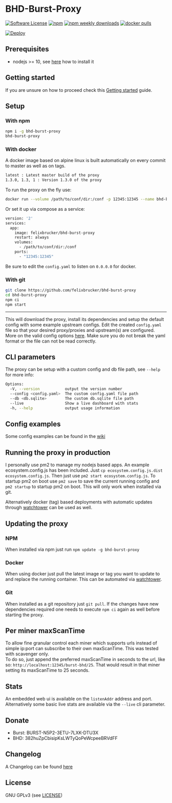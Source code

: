 BHD-Burst-Proxy
======

[![Software License](https://img.shields.io/badge/license-GPL--3.0-brightgreen.svg?style=flat-square)](LICENSE)
[![npm](https://img.shields.io/npm/v/bhd-burst-proxy.svg?style=flat-square)](https://www.npmjs.com/package/bhd-burst-proxy)
[![npm weekly downloads](https://img.shields.io/npm/dw/bhd-burst-proxy.svg?style=flat-square)](https://www.npmjs.com/package/bhd-burst-proxy)
[![docker pulls](https://img.shields.io/docker/pulls/felixbrucker/bhd-burst-proxy.svg?style=flat-square)](https://hub.docker.com/r/felixbrucker/bhd-burst-proxy)

[![Deploy](https://www.herokucdn.com/deploy/button.svg)](https://heroku.com/deploy)

## Prerequisites

- nodejs >= 10, see [here](https://github.com/felixbrucker/bhd-burst-proxy/wiki/Installing-nodejs) how to install it

## Getting started

If you are unsure on how to proceed check this [Getting started](https://github.com/felixbrucker/bhd-burst-proxy/wiki/Getting-started) guide.

## Setup

### With npm

```bash
npm i -g bhd-burst-proxy
bhd-burst-proxy
```

### With docker

A docker image based on alpine linux is built automatically on every commit to master as well as on tags.

```bash
latest : Latest master build of the proxy
1.3.0, 1.3, 1 : Version 1.3.0 of the proxy
```

To run the proxy on the fly use:

```bash
docker run --volume /path/to/conf/dir:/conf -p 12345:12345 --name bhd-burst-proxy --rm felixbrucker/bhd-burst-proxy
```

Or set it up via compose as a service:

```bash
version: '2'
services:
  app:
    image: felixbrucker/bhd-burst-proxy
    restart: always
    volumes:
      - /path/to/conf/dir:/conf
    ports:
      - "12345:12345"
```

Be sure to edit the `config.yaml` to listen on `0.0.0.0` for docker.

### With git

```bash
git clone https://github.com/felixbrucker/bhd-burst-proxy
cd bhd-burst-proxy
npm ci
npm start
```

----

This will download the proxy, install its dependencies and setup the default config with some example upstream configs.
Edit the created `config.yaml` file so that your desired proxy/proxies and upstream(s) are configured. More on the valid config options [here](https://github.com/felixbrucker/bhd-burst-proxy/wiki/Config-options).
Make sure you do not break the yaml format or the file can not be read correctly.

## CLI parameters

The proxy can be setup with a custom config and db file path, see `--help` for more info:

```bash
Options:
  -V, --version           output the version number
  --config <config.yaml>  The custom config.yaml file path
  --db <db.sqlite>        The custom db.sqlite file path
  --live                  Show a live dashboard with stats
  -h, --help              output usage information
```

## Config examples

Some config examples can be found in the [wiki](https://github.com/felixbrucker/bhd-burst-proxy/wiki/Config-examples)

## Running the proxy in production

I personally use pm2 to manage my nodejs based apps. An example ecosystem.config.js has been included. Just `cp ecosystem.config.js.dist ecosystem.config.js`.
Then just use `pm2 start ecosystem.config.js`.
To startup pm2 on boot use `pm2 save` to save the current running config and `pm2 startup` to startup pm2 on boot.
This will only work when installed via git.

Alternatively docker (tag) based deployments with automatic updates through [watchtower](https://github.com/v2tec/watchtower) can be used as well.

## Updating the proxy

### NPM
When installed via npm just run `npm update -g bhd-burst-proxy`

### Docker
When using docker just pull the latest image or tag you want to update to and replace the running container.
This can be automated via [watchtower](https://github.com/v2tec/watchtower).

### Git
When installed as a git repository just `git pull`.
If the changes have new dependencies required one needs to execute `npm ci` again as well before starting the proxy.

## Per miner maxScanTime

To allow fine granular control each miner which supports urls instead of simple ip:port can subscribe to their own maxScanTime. This was tested with scavenger only.  
To do so, just append the preferred maxScanTime in seconds to the url, like so: `http://localhost:12345/burst-bhd/25`. That would result in that miner setting its maxScanTime to 25 seconds.

## Stats

An embedded web ui is available on the `listenAddr` address and port. Alternatively some basic live stats are available via the `--live` cli parameter.

## Donate

- Burst: BURST-N5P2-3ETU-7LXK-DTU3X
- BHD: 382huZpCbisipKsLWTyQoPeWcpeeBRVdFF

## Changelog

A Changelog can be found [here](https://github.com/felixbrucker/bhd-burst-proxy/blob/master/CHANGELOG.md)

## License

GNU GPLv3 (see [LICENSE](https://github.com/felixbrucker/bhd-burst-proxy/blob/master/LICENSE))
